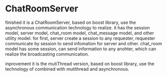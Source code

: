 # ChatRoomServer
finished
    it is a ChatRoomServer, based on boost library, use the asynchronous communication technology to realize.
    it has the session model, server model, chat_room model, chat_message model, and other utility model. for first, server create a session to any requester, requester communicate by session to send infomation for server and other. chat_room model has some session, can send information to any anohter, which can realize the broadcasting communication.

inprovement
    it is the mutiThread version, based on boost library, use the technology of combined with mutithread and asynchronous. 
